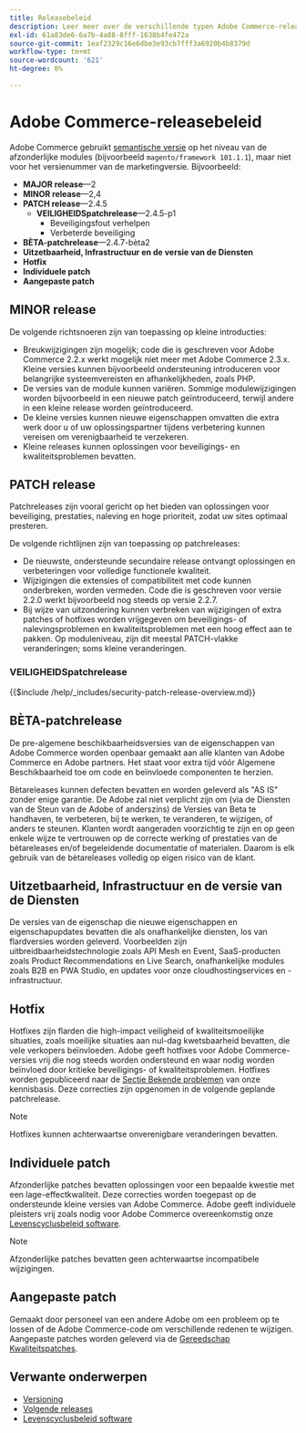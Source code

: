 ```yaml
---
title: Releasebeleid
description: Leer meer over de verschillende typen Adobe Commerce-releases, zoals kleine patches, beveiligingspatches, functies, hotfix, afzonderlijke patches en aangepaste patches.
exl-id: 61a83de6-6a7b-4a88-8fff-1638b4fe472a
source-git-commit: 1eaf2329c16e6dbe3e93cb7fff3a6920b4b8379d
workflow-type: tm+mt
source-wordcount: '621'
ht-degree: 0%

---
```


# Adobe Commerce-releasebeleid

Adobe Commerce gebruikt [semantische versie](https://semver.org/) op het niveau van de afzonderlijke modules (bijvoorbeeld `magento/framework 101.1.1`), maar niet voor het versienummer van de marketingversie. Bijvoorbeeld:

- **MAJOR release**—2
- **MINOR release**—2,4
- **PATCH release**—2.4.5
   - **VEILIGHEIDSpatchrelease**—2.4.5-p1
      - Beveiligingsfout verhelpen
      - Verbeterde beveiliging
- **BÈTA-patchrelease**—2.4.7-bèta2
- **Uitzetbaarheid, Infrastructuur en de versie van de Diensten**
- **Hotfix**
- **Individuele patch**
- **Aangepaste patch**

## MINOR release

De volgende richtsnoeren zijn van toepassing op kleine introducties:

- Breukwijzigingen zijn mogelijk; code die is geschreven voor Adobe Commerce 2.2.x werkt mogelijk niet meer met Adobe Commerce 2.3.x. Kleine versies kunnen bijvoorbeeld ondersteuning introduceren voor belangrijke systeemvereisten en afhankelijkheden, zoals PHP.
- De versies van de module kunnen variëren. Sommige modulewijzigingen worden bijvoorbeeld in een nieuwe patch geïntroduceerd, terwijl andere in een kleine release worden geïntroduceerd.
- De kleine versies kunnen nieuwe eigenschappen omvatten die extra werk door u of uw oplossingspartner tijdens verbetering kunnen vereisen om verenigbaarheid te verzekeren.
- Kleine releases kunnen oplossingen voor beveiligings- en kwaliteitsproblemen bevatten.

## PATCH release

Patchreleases zijn vooral gericht op het bieden van oplossingen voor beveiliging, prestaties, naleving en hoge prioriteit, zodat uw sites optimaal presteren.

De volgende richtlijnen zijn van toepassing op patchreleases:

- De nieuwste, ondersteunde secundaire release ontvangt oplossingen en verbeteringen voor volledige functionele kwaliteit.
- Wijzigingen die extensies of compatibiliteit met code kunnen onderbreken, worden vermeden. Code die is geschreven voor versie 2.2.0 werkt bijvoorbeeld nog steeds op versie 2.2.7.
- Bij wijze van uitzondering kunnen verbreken van wijzigingen of extra patches of hotfixes worden vrijgegeven om beveiligings- of nalevingsproblemen en kwaliteitsproblemen met een hoog effect aan te pakken. Op moduleniveau, zijn dit meestal PATCH-vlakke veranderingen; soms kleine veranderingen.

### VEILIGHEIDSpatchrelease

{{$include /help/_includes/security-patch-release-overview.md}}

## BÈTA-patchrelease

De pre-algemene beschikbaarheidsversies van de eigenschappen van Adobe Commerce worden openbaar gemaakt aan alle klanten van Adobe Commerce en Adobe partners. Het staat voor extra tijd vóór Algemene Beschikbaarheid toe om code en beïnvloede componenten te herzien.

Bètareleases kunnen defecten bevatten en worden geleverd als &quot;AS IS&quot; zonder enige garantie. De Adobe zal niet verplicht zijn om (via de Diensten van de Steun van de Adobe of anderszins) de Versies van Beta te handhaven, te verbeteren, bij te werken, te veranderen, te wijzigen, of anders te steunen. Klanten wordt aangeraden voorzichtig te zijn en op geen enkele wijze te vertrouwen op de correcte werking of prestaties van de bètareleases en/of begeleidende documentatie of materialen. Daarom is elk gebruik van de bètareleases volledig op eigen risico van de klant.

## Uitzetbaarheid, Infrastructuur en de versie van de Diensten

De versies van de eigenschap die nieuwe eigenschappen en eigenschapupdates bevatten die als onafhankelijke diensten, los van flardversies worden geleverd. Voorbeelden zijn uitbreidbaarheidstechnologie zoals API Mesh en Event, SaaS-producten zoals Product Recommendations en Live Search, onafhankelijke modules zoals B2B en PWA Studio, en updates voor onze cloudhostingservices en -infrastructuur.

## Hotfix

Hotfixes zijn flarden die high-impact veiligheid of kwaliteitsmoeilijke situaties, zoals moeilijke situaties aan nul-dag kwetsbaarheid bevatten, die vele verkopers beïnvloeden. Adobe geeft hotfixes voor Adobe Commerce-versies vrij die nog steeds worden ondersteund en waar nodig worden beïnvloed door kritieke beveiligings- of kwaliteitsproblemen. Hotfixes worden gepubliceerd naar de [Sectie Bekende problemen](https://support.magento.com/hc/en-us/sections/360003869892-Known-issues-patches-attached-) van onze kennisbasis. Deze correcties zijn opgenomen in de volgende geplande patchrelease.

>[!NOTE]
>
>Hotfixes kunnen achterwaartse onverenigbare veranderingen bevatten.

## Individuele patch

Afzonderlijke patches bevatten oplossingen voor een bepaalde kwestie met een lage-effectkwaliteit. Deze correcties worden toegepast op de ondersteunde kleine versies van Adobe Commerce. Adobe geeft individuele pleisters vrij zoals nodig voor Adobe Commerce overeenkomstig onze [Levenscyclusbeleid software](https://www.adobe.com/content/dam/cc/en/legal/terms/enterprise/pdfs/Adobe-Commerce-Software-Lifecycle-Policy.pdf).

>[!NOTE]
>
>Afzonderlijke patches bevatten geen achterwaartse incompatibele wijzigingen.

## Aangepaste patch

Gemaakt door personeel van een andere Adobe om een probleem op te lossen of de Adobe Commerce-code om verschillende redenen te wijzigen. Aangepaste patches worden geleverd via de [Gereedschap Kwaliteitspatches](https://experienceleague.adobe.com/docs/commerce-operations/tools/quality-patches-tool/usage.html).

## Verwante onderwerpen

- [Versioning](https://developer.adobe.com/commerce/php/development/versioning/)
- [Volgende releases](schedule.md)
- [Levenscyclusbeleid software](https://www.adobe.com/content/dam/cc/en/legal/terms/enterprise/pdfs/Adobe-Commerce-Software-Lifecycle-Policy.pdf)
